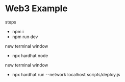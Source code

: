 # Web3 Example

steps

- npm i
- npm run dev

new terminal window
- npx hardhat node

new terminal window
- npx hardhat run --network localhost scripts/deploy.js
